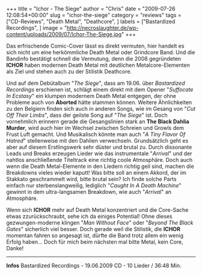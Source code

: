 +++
title = "Ichor - The Siege"
author = "Chris"
date = "2009-07-26 12:08:54+00:00"
slug = "ichor-the-siege"
category = "reviews"
tags = ["CD-Reviews", "Death Metal", "Deathcore", ]
labels = ["Bastardized Recordings", ]
image = "http://necroslaughter.de/wp-content/uploads/2009/07/Ichor-The-Siege.jpg"
+++

Das erfrischende Comic-Cover lässt es direkt vermuten, hier handelt es sich nicht um eine herkömmliche Death Metal oder Grindcore Band. Und die Bandinfo bestätigt schnell die Vermutung, denn die 2008 gegründeten **ICHOR** haben modernen Death Metal mit deutlichen Metalcore-Elementen als Ziel und stehen auch zu der Stilistik Deathcore.

Und auf dem Debütalbum "_The Siege_", dass am 19.06. über _Bastardized Recordings_ erschienen ist, schlägt einem direkt mit dem Opener "_Suffocate In Ecstasy_" ein klumpen modernem Death Metal entgegen, der ohne Probleme auch von **Aborted** hätte stammen können. Weitere Ähnlichkeiten zu den Belgiern finden sich auch in anderen Songs, wie im Gesang von "_Cut Off Their Limbs_", dass der geilste Song auf "_The Siege_" ist. Doch vornehmlich erinnern gerade die Gesangslinien stark an **The Black Dahlia Murder**, wird auch hier im Wechsel zwischen Schreien und Growls dem Frust Luft gemacht. Und Musikalisch könnte man auch "_A Tiny Flavor Of Hatred_" stellenweise mit den Dahlien verwechseln. Grundsätzlich geht es aber auf diesem Erstlingswerk sehr düster und brutal zu. Durch dissonante Leads und Breaks erzeugen Lieder wie das instrumentale "_Arrival_" und der nahtlos anschließende Titeltrack eine richtig coole Atmosphäre.
Doch auch wenn die Death Metal-Elemente in den Liedern richtig geil sind, machen die Breakdowns vieles wieder kaputt! Was bitte soll an einem Akkord, der im Stakkato geschrammelt wird, bitte brutal sein? Ich finde solche Parts einfach nur sterbenslangweilig, lediglich "_Caught In A Death Machine_" gewinnt in dem ultra-langsamen Breakdown, wie auch "_Arrival_" an Atmosphäre.

Wenn sich **ICHOR** mehr auf Death Metal konzentriert und die Core-Sache etwas zzurückschraubt, sehe ich da einiges Potential! Ohne dieses gezwungen-moderne klingen "_Man Without Face_" oder "_Beyond The Black Gates_" sicherlich viel besser. Doch gerade weil die Stilistik, die **ICHOR** momentan fahren so angesagt ist, dürfte die Band trotz allem ein wenig Erfolg haben... Doch für mich beim nächsten mal bitte Metal, kein Core, Danke!





---
**Infos**
Bastardized Recordings - 19.06.2009
CD - 10 Lieder / 36:48 Min.
